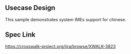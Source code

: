 ## Usecase Design

This sample demonstrates system IMEs support for chinese.

## Spec Link

https://crosswalk-project.org/jira/browse/XWALK-3823
